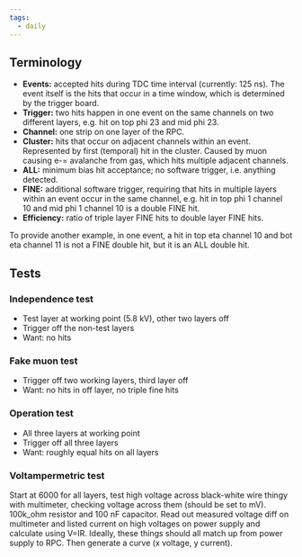 ```yaml
---
tags:
  - daily
---
```

## Terminology
- **Events:** accepted hits during TDC time interval (currently: 125 ns). The event itself is the hits that occur in a time window, which is determined by the trigger board.
- **Trigger:** two hits happen in one event on the same channels on two different layers, e.g. hit on top phi 23 and mid phi 23.
- **Channel:** one strip on one layer of the RPC.
- **Cluster:** hits that occur on adjacent channels within an event. Represented by first (temporal) hit in the cluster. Caused by muon causing e-= avalanche from gas, which hits multiple adjacent channels.
- **ALL:** minimum bias hit acceptance; no software trigger, i.e. anything detected.
- **FINE:** additional software trigger, requiring that hits in multiple layers within an event occur in the same channel, e.g. hit in top phi 1 channel 10 and mid phi 1 channel 10 is a double FINE hit.
- **Efficiency:** ratio of triple layer FINE hits to double layer FINE hits.

To provide another example, in one event, a hit in top eta channel 10 and bot eta channel 11 is not a FINE double hit, but it is an ALL double hit.

## Tests
### Independence test
- Test layer at working point (5.8 kV), other two layers off
- Trigger off the non-test layers
- Want: no hits

### Fake muon test
- Trigger off two working layers, third layer off
- Want: no hits in off layer, no triple fine hits

### Operation test
- All three layers at working point
- Trigger off all three layers
- Want: roughly equal hits on all layers

### Voltampermetric test
Start at 6000 for all layers, test high voltage across black-white wire thingy with multimeter, checking voltage across them (should be set to mV). 100k_ohm resistor and 100 nF capacitor. Read out measured voltage diff on multimeter and listed current on high voltages on power supply and calculate using V=IR. Ideally, these things should all match up from power supply to RPC. Then generate a curve (x voltage, y current).